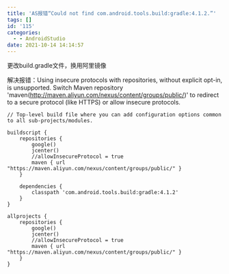 ```yaml
---
title: 'AS报错“Could not find com.android.tools.build:gradle:4.1.2.”'
tags: []
id: '115'
categories:
  - - AndroidStudio
date: 2021-10-14 14:14:57
---
```


更改build.gradle文件，换用阿里镜像

解决报错：Using insecure protocols with repositories, without explicit opt-in, is unsupported. Switch Maven repository 'maven(http://maven.aliyun.com/nexus/content/groups/public/)' to redirect to a secure protocol (like HTTPS) or allow insecure protocols.

```
// Top-level build file where you can add configuration options common to all sub-projects/modules.

buildscript {
    repositories {
        google()
        jcenter()
        //allowInsecureProtocol = true
        maven { url "https://maven.aliyun.com/nexus/content/groups/public/" }
    }

    dependencies {
        classpath 'com.android.tools.build:gradle:4.1.2'
    }
}

allprojects {
    repositories {
        google()
        jcenter()
        //allowInsecureProtocol = true
        maven { url "https://maven.aliyun.com/nexus/content/groups/public/" }
    }
}
```
